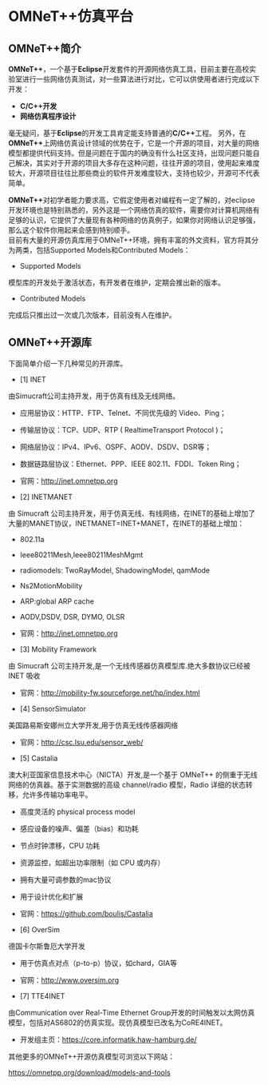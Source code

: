 # OMNeT++仿真平台 #

## OMNeT++简介 ##

**OMNeT++**，一个基于<b>Eclipse</b>开发套件的开源网络仿真工具，目前主要在高校实验室进行一些网络仿真测试，对一些算法进行对比，它可以供使用者进行完成以下开发：

- **C/C++开发**
- **网络仿真程序设计**

毫无疑问，基于<b>Eclipse</b>的开发工具肯定能支持普通的<b>C/C++</b>工程。
另外，在<b>OMNeT++</b>上网络仿真设计领域的优势在于，它是一个开源的项目，对大量的网络模型都提供代码支持。但是问题在于国内的确没有什么社区支持，出现问题只能自己解决，其实对于开源的项目大多存在这种问题，往往开源的项目，使用起来难度较大，开源项目往往比那些商业的软件开发难度较大，支持也较少，开源可不代表简单。

<b>OMNeT++</b>对初学者能力要求高，它假定使用者对编程有一定了解的，对eclipse开发环境也是特别熟悉的，另外这是一个网络仿真的软件，需要你对计算机网络有足够的认识，它提供了大量现有各种网络的仿真例子，如果你对网络认识足够强，那么这个软件你用起来会感到特别顺手。</br>
目前有大量的开源仿真库用于OMNeT++环境，拥有丰富的外文资料，官方将其分为两类，包括Supported Models和Contributed Models：</br>

- Supported Models

模型库的开发处于激活状态，有开发者在维护，定期会推出新的版本。

- Contributed Models

完成后只推出过一次或几次版本，目前没有人在维护。</br>

## OMNeT++开源库 ##

下面简单介绍一下几种常见的开源库。

- [1] INET

由Simucraft公司主持开发，用于仿真有线及无线网络。

- 应用层协议：HTTP、FTP、Telnet、不同优先级的 Video、Ping；

- 传输层协议：TCP、UDP、RTP ( RealtimeTransport Protocol )；

- 网络层协议：IPv4、IPv6、OSPF、AODV、DSDV、DSR等；

- 数据链路层协议：Ethernet、PPP、IEEE 802.11、FDDI、Token Ring；

- 官网：<http://inet.omnetpp.org>

- [2] INETMANET

由 Simucraft 公司主持开发，用于仿真无线、有线网络，在INET的基础上增加了大量的MANET协议，INETMANET=INET+MANET，在INET的基础上增加：

- 802.11a

- Ieee80211Mesh,Ieee80211MeshMgmt

- radiomodels: TwoRayModel, ShadowingModel, qamMode

- Ns2MotionMobility

- ARP:global ARP cache

- AODV,DSDV, DSR, DYMO, OLSR

- 官网：<http://inet.omnetpp.org>

- [3] Mobility Framework

由 Simucraft 公司主持开发,是一个无线传感器仿真模型库.绝大多数协议已经被 INET 吸收

- 官网：<http://mobility-fw.sourceforge.net/hp/index.html>

- [4] SensorSimulator

美国路易斯安娜州立大学开发,用于仿真无线传感器网络

- 官网：<http://csc.lsu.edu/sensor_web/>

- [5] Castalia

澳大利亚国家信息技术中心（NICTA）开发,是一个基于 OMNeT++ 的侧重于无线网络的仿真器。基于实测数据的高级 channel/radio 模型，Radio 详细的状态转移，允许多传输功率电平。

- 高度灵活的 physical process model

- 感应设备的噪声、偏差（bias）和功耗

- 节点时钟漂移，CPU 功耗

- 资源监控，如超出功率限制（如 CPU 或内存）

- 拥有大量可调参数的mac协议

- 用于设计优化和扩展

- 官网：<https://github.com/boulis/Castalia>

- [6] OverSim

德国卡尔斯鲁厄大学开发

- 用于仿真点对点（p-to-p）协议，如chard，GIA等

- 官网：<http://www.oversim.org>

- [7] TTE4INET

由Communication over Real-Time Ethernet Group开发的时间触发以太网仿真模型，包括对AS6802的仿真实现。现仿真模型已改名为CoRE4INET。

- 开发组主页：<https://core.informatik.haw-hamburg.de/>

其他更多的OMNeT++开源仿真模型可浏览以下网站：

<https://omnetpp.org/download/models-and-tools>
